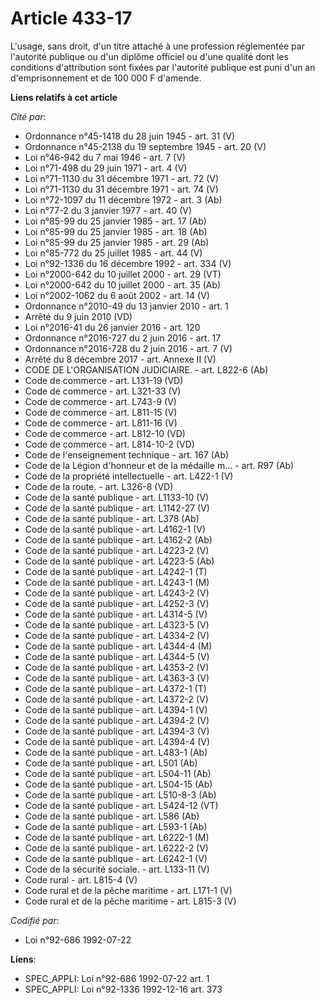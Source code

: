 # Article 433-17

L'usage, sans droit, d'un titre attaché à une profession réglementée par l'autorité publique ou d'un diplôme officiel ou
d'une qualité dont les conditions d'attribution sont fixées par l'autorité publique est puni d'un an d'emprisonnement et de
100 000 F d'amende.

**Liens relatifs à cet article**

_Cité par_:

  - Ordonnance n°45-1418 du 28 juin 1945 - art. 31 (V)
  - Ordonnance n°45-2138 du 19 septembre 1945 - art. 20 (V)
  - Loi n°46-942 du 7 mai 1946 - art. 7 (V)
  - Loi n°71-498 du 29 juin 1971 - art. 4 (V)
  - Loi n°71-1130 du 31 décembre 1971 - art. 72 (V)
  - Loi n°71-1130 du 31 décembre 1971 - art. 74 (V)
  - Loi n°72-1097 du 11 décembre 1972 - art. 3 (Ab)
  - Loi n°77-2 du 3 janvier 1977 - art. 40 (V)
  - Loi n°85-99 du 25 janvier 1985 - art. 17 (Ab)
  - Loi n°85-99 du 25 janvier 1985 - art. 18 (Ab)
  - Loi n°85-99 du 25 janvier 1985 - art. 29 (Ab)
  - Loi n°85-772 du 25 juillet 1985 - art. 44 (V)
  - Loi n°92-1336 du 16 décembre 1992 - art. 334 (V)
  - Loi n°2000-642 du 10 juillet 2000 - art. 29 (VT)
  - Loi n°2000-642 du 10 juillet 2000 - art. 35 (Ab)
  - Loi n°2002-1062 du 6 août 2002 - art. 14 (V)
  - Ordonnance n°2010-49 du 13 janvier 2010 - art. 1
  - Arrêté du 9 juin 2010 (VD)
  - Loi n°2016-41 du 26 janvier 2016 - art. 120
  - Ordonnance n°2016-727 du 2 juin 2016 - art. 17
  - Ordonnance n°2016-728 du 2 juin 2016 - art. 7 (V)
  - Arrêté du 8 décembre 2017 - art. Annexe II (V)
  - CODE DE L'ORGANISATION JUDICIAIRE. - art. L822-6 (Ab)
  - Code de commerce - art. L131-19 (VD)
  - Code de commerce - art. L321-33 (V)
  - Code de commerce - art. L743-9 (V)
  - Code de commerce - art. L811-15 (V)
  - Code de commerce - art. L811-16 (V)
  - Code de commerce - art. L812-10 (VD)
  - Code de commerce - art. L814-10-2 (VD)
  - Code de l'enseignement technique - art. 167 (Ab)
  - Code de la Légion d'honneur et de la médaille m... - art. R97 (Ab)
  - Code de la propriété intellectuelle - art. L422-1 (V)
  - Code de la route. - art. L326-8 (VD)
  - Code de la santé publique - art. L1133-10 (V)
  - Code de la santé publique - art. L1142-27 (V)
  - Code de la santé publique - art. L378 (Ab)
  - Code de la santé publique - art. L4162-1 (V)
  - Code de la santé publique - art. L4162-2 (Ab)
  - Code de la santé publique - art. L4223-2 (V)
  - Code de la santé publique - art. L4223-5 (Ab)
  - Code de la santé publique - art. L4242-1 (T)
  - Code de la santé publique - art. L4243-1 (M)
  - Code de la santé publique - art. L4243-2 (V)
  - Code de la santé publique - art. L4252-3 (V)
  - Code de la santé publique - art. L4314-5 (V)
  - Code de la santé publique - art. L4323-5 (V)
  - Code de la santé publique - art. L4334-2 (V)
  - Code de la santé publique - art. L4344-4 (M)
  - Code de la santé publique - art. L4344-5 (V)
  - Code de la santé publique - art. L4353-2 (V)
  - Code de la santé publique - art. L4363-3 (V)
  - Code de la santé publique - art. L4372-1 (T)
  - Code de la santé publique - art. L4372-2 (V)
  - Code de la santé publique - art. L4394-1 (V)
  - Code de la santé publique - art. L4394-2 (V)
  - Code de la santé publique - art. L4394-3 (V)
  - Code de la santé publique - art. L4394-4 (V)
  - Code de la santé publique - art. L483-1 (Ab)
  - Code de la santé publique - art. L501 (Ab)
  - Code de la santé publique - art. L504-11 (Ab)
  - Code de la santé publique - art. L504-15 (Ab)
  - Code de la santé publique - art. L510-8-3 (Ab)
  - Code de la santé publique - art. L5424-12 (VT)
  - Code de la santé publique - art. L586 (Ab)
  - Code de la santé publique - art. L593-1 (Ab)
  - Code de la santé publique - art. L6222-1 (M)
  - Code de la santé publique - art. L6222-2 (V)
  - Code de la santé publique - art. L6242-1 (V)
  - Code de la sécurité sociale. - art. L133-11 (V)
  - Code rural - art. L815-4 (V)
  - Code rural et de la pêche maritime - art. L171-1 (V)
  - Code rural et de la pêche maritime - art. L815-3 (V)

_Codifié par_:

  - Loi n°92-686 1992-07-22

**Liens**:

  - SPEC_APPLI: Loi n°92-686 1992-07-22 art. 1
  - SPEC_APPLI: Loi n°92-1336 1992-12-16 art. 373
